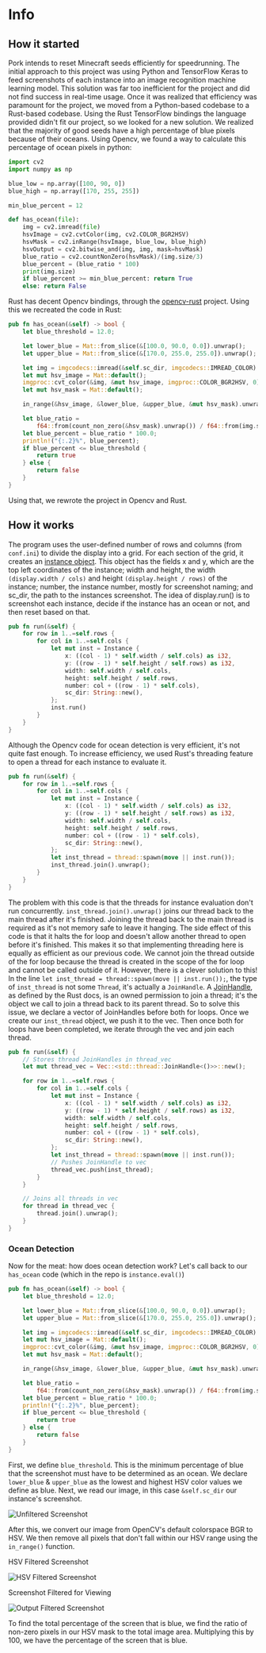 # Info

## How it started

Pork intends to reset Minecraft seeds efficiently for speedrunning. The initial approach to this project was using Python and TensorFlow Keras to feed screenshots of each instance into an image recognition machine learning model. This solution was far too inefficient for the project and did not find success in real-time usage. Once it was realized that efficiency was paramount for the project, we moved from a Python-based codebase to a Rust-based codebase. Using the Rust TensorFlow bindings the language provided didn't fit our project, so we looked for a new solution. We realized that the majority of good seeds have a high percentage of blue pixels because of their oceans. Using Opencv, we found a way to calculate this percentage of ocean pixels in python:

```python
import cv2
import numpy as np

blue_low = np.array([100, 90, 0])
blue_high = np.array([170, 255, 255])

min_blue_percent = 12

def has_ocean(file):
    img = cv2.imread(file)
    hsvImage = cv2.cvtColor(img, cv2.COLOR_BGR2HSV)
    hsvMask = cv2.inRange(hsvImage, blue_low, blue_high)
    hsvOutput = cv2.bitwise_and(img, img, mask=hsvMask)
    blue_ratio = cv2.countNonZero(hsvMask)/(img.size/3)
    blue_percent = (blue_ratio * 100)
    print(img.size)
    if blue_percent >= min_blue_percent: return True
    else: return False
```

Rust has decent Opencv bindings, through the [opencv-rust](https://github.com/twistedfall/opencv-rust) project. Using this we recreated the code in Rust:

```rust
pub fn has_ocean(&self) -> bool {
    let blue_threshold = 12.0;

    let lower_blue = Mat::from_slice(&[100.0, 90.0, 0.0]).unwrap();
    let upper_blue = Mat::from_slice(&[170.0, 255.0, 255.0]).unwrap();

    let img = imgcodecs::imread(&self.sc_dir, imgcodecs::IMREAD_COLOR).unwrap();
    let mut hsv_image = Mat::default();
    imgproc::cvt_color(&img, &mut hsv_image, imgproc::COLOR_BGR2HSV, 0).unwrap();
    let mut hsv_mask = Mat::default();

    in_range(&hsv_image, &lower_blue, &upper_blue, &mut hsv_mask).unwrap();

    let blue_ratio =
        f64::from(count_non_zero(&hsv_mask).unwrap()) / f64::from(img.size().unwrap().area());
    let blue_percent = blue_ratio * 100.0;
    println!("{:.2}%", blue_percent);
    if blue_percent <= blue_threshold {
        return true
    } else {
        return false
    }
}
```

Using that, we rewrote the project in Opencv and Rust.

## How it works

The program uses the user-defined number of rows and columns (from `conf.ini`) to divide the display into a grid. For each section of the grid, it creates an [instance object](src/instance.rs). This object has the fields x and y, which are the top left coordinates of the instance; width and height, the width `(display.width / cols)` and height `(display.height / rows)` of the instance; number, the instance number, mostly for screenshot naming; and sc_dir, the path to the instances screenshot. The idea of display.run() is to screenshot each instance, decide if the instance has an ocean or not, and then reset based on that.

```rust
pub fn run(&self) {
    for row in 1..=self.rows {
        for col in 1..=self.cols {
            let mut inst = Instance {
                x: ((col - 1) * self.width / self.cols) as i32,
                y: ((row - 1) * self.height / self.rows) as i32,
                width: self.width / self.cols,
                height: self.height / self.rows,
                number: col + ((row - 1) * self.cols),
                sc_dir: String::new(),
            };
            inst.run()
        }
    }
}
```

Although the Opencv code for ocean detection is very efficient, it's not quite fast enough. To increase efficiency, we used Rust's threading feature to open a thread for each instance to evaluate it.

```rust
pub fn run(&self) {
    for row in 1..=self.rows {
        for col in 1..=self.cols {
            let mut inst = Instance {
                x: ((col - 1) * self.width / self.cols) as i32,
                y: ((row - 1) * self.height / self.rows) as i32,
                width: self.width / self.cols,
                height: self.height / self.rows,
                number: col + ((row - 1) * self.cols),
                sc_dir: String::new(),
            };
            let inst_thread = thread::spawn(move || inst.run());
            inst_thread.join().unwrap();
        }
    }
}
```

The problem with this code is that the threads for instance evaluation don't run concurrently. `inst_thread.join().unwrap()` joins our thread back to the main thread after it's finished. Joining the thread back to the main thread is required as it's not memory safe to leave it hanging. The side effect of this code is that it halts the for loop and doesn't allow another thread to open before it's finished. This makes it so that implementing threading here is equally as efficient as our previous code. We cannot join the thread outside of the for loop because the thread is created in the scope of the for loop and cannot be called outside of it. However, there is a clever solution to this! In the line `let inst_thread = thread::spawn(move || inst.run());`, the type of `inst_thread` is not some `Thread`, it's actually a `JoinHandle`. A [JoinHandle](https://doc.rust-lang.org/std/thread/struct.JoinHandle.html), as defined by the Rust docs, is an owned permission to join a thread; it's the object we call to join a thread back to its parent thread. So to solve this issue, we declare a vector of JoinHandles before both for loops. Once we create our `inst_thread` object, we push it to the vec. Then once both for loops have been completed, we iterate through the vec and join each thread.

```rust
pub fn run(&self) {
    // Stores thread JoinHandles in thread_vec
    let mut thread_vec = Vec::<std::thread::JoinHandle<()>>::new();

    for row in 1..=self.rows {
        for col in 1..=self.cols {
            let mut inst = Instance {
                x: ((col - 1) * self.width / self.cols) as i32,
                y: ((row - 1) * self.height / self.rows) as i32,
                width: self.width / self.cols,
                height: self.height / self.rows,
                number: col + ((row - 1) * self.cols),
                sc_dir: String::new(),
            };
            let inst_thread = thread::spawn(move || inst.run());
            // Pushes JoinHandle to vec
            thread_vec.push(inst_thread);
        }
    }

    // Joins all threads in vec 
    for thread in thread_vec {
        thread.join().unwrap();
    }
}
```

### Ocean Detection

Now for the meat: how does ocean detection work? Let's call back to our `has_ocean` code (which in the repo is `instance.eval()`)

```rust
pub fn has_ocean(&self) -> bool {
    let blue_threshold = 12.0;

    let lower_blue = Mat::from_slice(&[100.0, 90.0, 0.0]).unwrap();
    let upper_blue = Mat::from_slice(&[170.0, 255.0, 255.0]).unwrap();

    let img = imgcodecs::imread(&self.sc_dir, imgcodecs::IMREAD_COLOR).unwrap();
    let mut hsv_image = Mat::default();
    imgproc::cvt_color(&img, &mut hsv_image, imgproc::COLOR_BGR2HSV, 0).unwrap();
    let mut hsv_mask = Mat::default();

    in_range(&hsv_image, &lower_blue, &upper_blue, &mut hsv_mask).unwrap();

    let blue_ratio =
        f64::from(count_non_zero(&hsv_mask).unwrap()) / f64::from(img.size().unwrap().area());
    let blue_percent = blue_ratio * 100.0;
    println!("{:.2}%", blue_percent);
    if blue_percent <= blue_threshold {
        return true
    } else {
        return false
    }
}
```

First, we define `blue_threshold`. This is the minimum percentage of blue that the screenshot must have to be determined as an ocean. We declare `lower_blue` & `upper_blue` as the lowest and highest HSV color values we define as blue. Next, we read our image, in this case `&self.sc_dir` our instance's screenshot.

![Unfiltered Screenshot](assets/info_images/example1.png)

After this, we convert our image from OpenCV's default colorspace BGR to HSV. We then remove all pixels that don't fall within our HSV range using the `in_range()` function.

HSV Filtered Screenshot

![HSV Filtered Screenshot](assets/info_images/example2.png)

Screenshot Filtered for Viewing

![Output Filtered Screenshot](assets/info_images/example3.png)

To find the total percentage of the screen that is blue, we find the ratio of non-zero pixels in our HSV mask to the total image area. Multiplying this by 100, we have the percentage of the screen that is blue.


